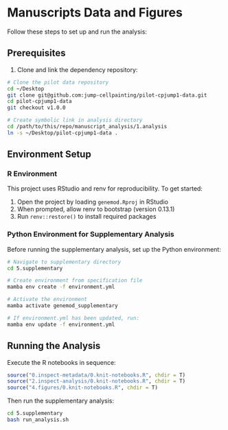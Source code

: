 # Manuscripts Data and Figures

Follow these steps to set up and run the analysis:

## Prerequisites

1. Clone and link the dependency repository:

```bash
# Clone the pilot data repository
cd ~/Desktop
git clone git@github.com:jump-cellpainting/pilot-cpjump1-data.git
cd pilot-cpjump1-data
git checkout v1.0.0

# Create symbolic link in analysis directory
cd /path/to/this/repo/manuscript_analysis/1.analysis
ln -s ~/Desktop/pilot-cpjump1-data .
```

## Environment Setup

### R Environment
This project uses RStudio and renv for reproducibility. To get started:

1. Open the project by loading `genemod.Rproj` in RStudio
2. When prompted, allow renv to bootstrap (version 0.13.1)
3. Run `renv::restore()` to install required packages

### Python Environment for Supplementary Analysis
Before running the supplementary analysis, set up the Python environment:

```bash
# Navigate to supplementary directory
cd 5.supplementary

# Create environment from specification file
mamba env create -f environment.yml

# Activate the environment
mamba activate genemod_supplementary

# If environment.yml has been updated, run:
mamba env update -f environment.yml
```

## Running the Analysis

Execute the R notebooks in sequence:

```R
source("0.inspect-metadata/0.knit-notebooks.R", chdir = T)
source("2.inspect-analysis/0.knit-notebooks.R", chdir = T)
source("4.figures/0.knit-notebooks.R", chdir = T)
```

Then run the supplementary analysis:

```bash
cd 5.supplementary
bash run_analysis.sh
```